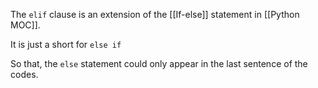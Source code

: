 The `elif` clause is an extension of the [[If-else]] statement in [[Python MOC]]. 

It is just a short for `else if` 

So that, the `else` statement could only appear in the last sentence of the codes.

